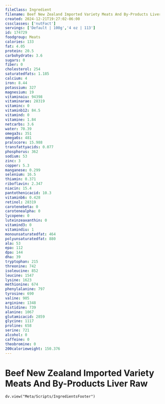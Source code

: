 ```yaml
---
fileClass: Ingredient
filename: Beef New Zealand Imported Variety Meats And By-Products Liver Raw
created: 2024-12-21T19:27:02-06:00
cssclasses: ['nutFact']
servings: ['Default | 100g','4 oz | 113']
id: 174729
foodgroup: Meats
calories: 133
fat: 4.05
protein: 20.5
carbohydrate: 3.6
sugars: 0
fiber: 0
cholesterol: 254
saturatedfats: 1.185
calcium: 4
iron: 8.44
potassium: 327
magnesium: 19
vitaminaiu: 94398
vitaminarae: 28319
vitaminc: 0
vitaminb12: 84.5
vitamind: 0
vitamine: 1.84
netcarbs: 3.6
water: 70.39
omega3s: 351
omega6s: 481
pralscore: 15.988
transfattyacids: 0.077
phosphorus: 362
sodium: 53
zinc: 3
copper: 5.3
manganese: 0.299
selenium: 16.5
thiamin: 0.371
riboflavin: 2.347
niacin: 15.4
pantothenicacid: 10.3
vitaminb6: 0.428
retinol: 28319
carotenebeta: 0
carotenealpha: 0
lycopene: 0
luteinzeaxanthin: 0
vitamind3: 0
vitamindiu: 1
monounsaturatedfat: 464
polyunsaturatedfat: 880
ala: 53
epa: 112
dpa: 144
dha: 39
tryptophan: 215
threonine: 742
isoleucine: 852
leucine: 1547
lysine: 1623
methionine: 674
phenylalanine: 797
tyrosine: 690
valine: 905
arginine: 1348
histidine: 739
alanine: 1067
glutamicacid: 2859
glycine: 1117
proline: 658
serine: 721
alcohol: 0
caffeine: 0
theobromine: 0
200calorieweight: 150.376
---
```


# Beef New Zealand Imported Variety Meats And By-Products Liver Raw

```dataviewjs
dv.view("Meta/Scripts/IngredientsFooter")
```